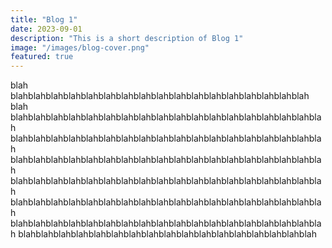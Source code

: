 ```yaml
---
title: "Blog 1"
date: 2023-09-01
description: "This is a short description of Blog 1"
image: "/images/blog-cover.png"
featured: true
---
```


blah blahblahblahblahblahblahblahblahblahblahblahblahblahblahblahblahblah blah blahblahblahblahblahblahblahblahblahblahblahblahblahblahblahblahblahblah blahblahblahblahblahblahblahblahblahblahblahblahblahblahblahblahblahblah blahblahblahblahblahblahblahblahblahblahblahblahblahblahblahblahblahblah blahblahblahblahblahblahblahblahblahblahblahblahblahblahblahblahblahblah blahblahblahblahblahblahblahblahblahblahblahblahblahblahblahblahblahblah blahblahblahblahblahblahblahblahblahblahblahblahblahblahblahblahblahblah blahblahblahblahblahblahblahblahblahblahblahblahblahblahblahblahblah